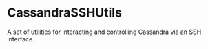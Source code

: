 # CassandraSSHUtils
A set of utilities for interacting and controlling Cassandra via an SSH interface.
